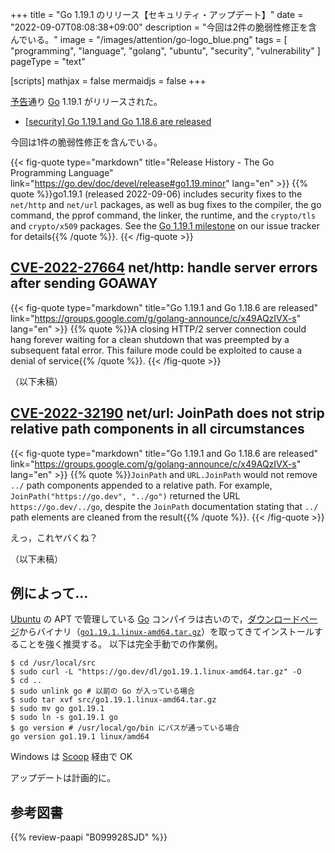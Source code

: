 +++
title = "Go 1.19.1 のリリース【セキュリティ・アップデート】"
date =  "2022-09-07T08:08:38+09:00"
description = "今回は2件の脆弱性修正を含んでいる。"
image = "/images/attention/go-logo_blue.png"
tags  = [ "programming", "language", "golang", "ubuntu", "security", "vulnerability" ]
pageType = "text"

[scripts]
  mathjax = false
  mermaidjs = false
+++

[予告](https://groups.google.com/g/golang-announce/c/rlvRpp6WVVY "[security] Go 1.19.1 and Go 1.18.6 pre-announcement")通り [Go] 1.19.1 がリリースされた。

- [[security] Go 1.19.1 and Go 1.18.6 are released](https://groups.google.com/g/golang-announce/c/x49AQzIVX-s)

今回は1件の脆弱性修正を含んでいる。

{{< fig-quote type="markdown" title="Release History - The Go Programming Language" link="https://go.dev/doc/devel/release#go1.19.minor" lang="en" >}}
{{% quote %}}go1.19.1 (released 2022-09-06) includes security fixes to the `net/http` and `net/url` packages, as well as bug fixes to the compiler, the go command, the pprof command, the linker, the runtime, and the `crypto/tls` and `crypto/x509` packages. See the [Go 1.19.1 milestone](https://github.com/golang/go/issues?q=milestone%3AGo1.19.1+label%3ACherryPickApproved) on our issue tracker for details{{% /quote %}}.
{{< /fig-quote >}}

## [CVE-2022-27664] net/http: handle server errors after sending GOAWAY

{{< fig-quote type="markdown" title="Go 1.19.1 and Go 1.18.6 are released" link="https://groups.google.com/g/golang-announce/c/x49AQzIVX-s" lang="en" >}}
{{% quote %}}A closing HTTP/2 server connection could hang forever waiting for a clean shutdown that was preempted by a subsequent fatal error. This failure mode could be exploited to cause a denial of service{{% /quote %}}.
{{< /fig-quote >}}

（以下未稿）

## [CVE-2022-32190] net/url: JoinPath does not strip relative path components in all circumstances

{{< fig-quote type="markdown" title="Go 1.19.1 and Go 1.18.6 are released" link="https://groups.google.com/g/golang-announce/c/x49AQzIVX-s" lang="en" >}}
{{% quote %}}`JoinPath` and `URL.JoinPath` would not remove `../` path components appended to a relative path. For example, `JoinPath("https://go.dev", "../go")` returned the URL `https://go.dev/../go`, despite the `JoinPath` documentation stating that `../` path elements are cleaned from the result{{% /quote %}}.
{{< /fig-quote >}}

えっ，これヤバくね？

（以下未稿）

## 例によって...

[Ubuntu] の APT で管理している [Go] コンパイラは古いので，[ダウンロードページ](https://go.dev/dl/ "Downloads - go.dev")からバイナリ（[`go1.19.1.linux-amd64.tar.gz`](https://go.dev/dl/go1.19.1.linux-amd64.tar.gz)）を取ってきてインストールすることを強く推奨する。
以下は完全手動での作業例。

```text
$ cd /usr/local/src
$ sudo curl -L "https://go.dev/dl/go1.19.1.linux-amd64.tar.gz" -O
$ cd ..
$ sudo unlink go # 以前の Go が入っている場合
$ sudo tar xvf src/go1.19.1.linux-amd64.tar.gz
$ sudo mv go go1.19.1
$ sudo ln -s go1.19.1 go
$ go version # /usr/local/go/bin にパスが通っている場合
go version go1.19.1 linux/amd64
```

Windows は [Scoop] 経由で OK

アップデートは計画的に。

[Go]: https://go.dev/
[Ubuntu]: https://www.ubuntu.com/ "The leading operating system for PCs, IoT devices, servers and the cloud | Ubuntu"
[Scoop]: https://scoop.sh/
[CVE-2022-27664]: https://nvd.nist.gov/vuln/detail/CVE-2022-27664
[CVE-2022-32190]: https://nvd.nist.gov/vuln/detail/CVE-2022-32190

## 参考図書

{{% review-paapi "B099928SJD" %}} <!-- プログラミング言語Go -->
